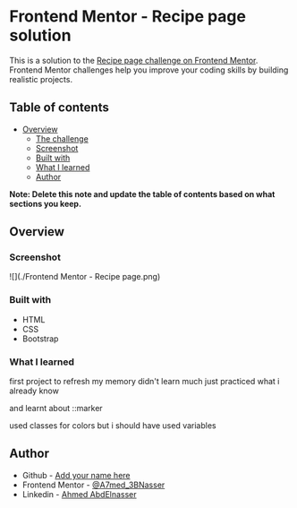 # Frontend Mentor - Recipe page solution

This is a solution to the [Recipe page challenge on Frontend Mentor](https://www.frontendmentor.io/challenges/recipe-page-KiTsR8QQKm). Frontend Mentor challenges help you improve your coding skills by building realistic projects. 

## Table of contents

- [Overview](#overview)
  - [The challenge](#the-challenge)
  - [Screenshot](#screenshot)
  - [Built with](#built-with)
  - [What I learned](#what-i-learned)
  - [Author](#author)

**Note: Delete this note and update the table of contents based on what sections you keep.**

## Overview

### Screenshot

![](./Frontend Mentor - Recipe page.png)

### Built with

- HTML
- CSS
- Bootstrap

### What I learned

first project to refresh my memory
didn't learn much just practiced what i already know

and learnt about ::marker

used classes for colors but i should have used variables

## Author

- Github - [Add your name here](https://github.com/AbdElnasser77)
- Frontend Mentor - [@A7med_3BNasser](https://www.frontendmentor.io/profile/AbdElnasser77)
- Linkedin - [Ahmed AbdElnasser](https://www.linkedin.com/in/ahmed-abdelnasser-484159241/)
